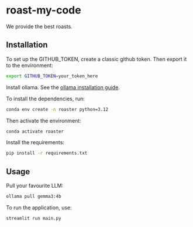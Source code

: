 # roast-my-code
We provide the best roasts.

## Installation
To set up the GITHUB_TOKEN, create a classic github token. Then export it to the environment:
```bash
export GITHUB_TOKEN=your_token_here
```

Install ollama. See the [ollama installation guide](https://ollama.com/docs/installation).

To install the dependencies, run:
```bash
conda env create -n roaster python=3.12
```
Then activate the environment:
```bash
conda activate roaster
```
Install the requirements:
```bash
pip install -r requirements.txt
```

## Usage
Pull your favourite LLM:
```bash
ollama pull gemma3:4b
```

To run the application, use:
```bash
streamlit run main.py
```
